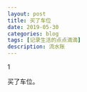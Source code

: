 ```yaml
---
layout: post
title: 买了车位
date: 2019-05-30
categories: blog
tags: [记录生活的点点滴滴]
description: 流水账
---
```


1 

买了车位。











